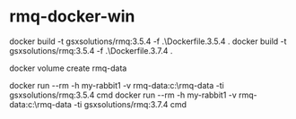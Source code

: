 # rmq-docker-win

docker build -t gsxsolutions/rmq:3.5.4 -f .\Dockerfile.3.5.4 .
docker build -t gsxsolutions/rmq:3.5.4 -f .\Dockerfile.3.7.4 .

docker volume create rmq-data

docker run --rm -h my-rabbit1 -v rmq-data:c:\rmq-data -ti gsxsolutions/rmq:3.5.4 cmd
docker run --rm -h my-rabbit1 -v rmq-data:c:\rmq-data -ti gsxsolutions/rmq:3.7.4 cmd
